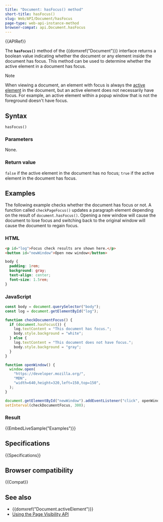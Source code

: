 ```yaml
---
title: "Document: hasFocus() method"
short-title: hasFocus()
slug: Web/API/Document/hasFocus
page-type: web-api-instance-method
browser-compat: api.Document.hasFocus
---
```


{{APIRef}}

The **`hasFocus()`** method of the {{domxref("Document")}} interface returns a boolean value indicating whether the document or any element inside the document has focus.
This method can be used to determine whether the active element in a document has focus.

> [!NOTE]
> When viewing a document, an element with focus is always the [active element](/en-US/docs/Web/API/Document/activeElement) in the document, but an active element does not necessarily have focus.
> For example, an active element within a popup window that is not the foreground doesn't have focus.

## Syntax

```js-nolint
hasFocus()
```

### Parameters

None.

### Return value

`false` if the active element in the document has no focus;
`true` if the active element in the document has focus.

## Examples

The following example checks whether the document has focus or not.
A function called `checkPageFocus()` updates a paragraph element depending on the result of `document.hasFocus()`.
Opening a new window will cause the document to lose focus and switching back to the original window will cause the document to regain focus.

### HTML

```html
<p id="log">Focus check results are shown here.</p>
<button id="newWindow">Open new window</button>
```

```css hidden
body {
  padding: 1rem;
  background: gray;
  text-align: center;
  font-size: 1.5rem;
}
```

### JavaScript

```js
const body = document.querySelector("body");
const log = document.getElementById("log");

function checkDocumentFocus() {
  if (document.hasFocus()) {
    log.textContent = "This document has focus.";
    body.style.background = "white";
  } else {
    log.textContent = "This document does not have focus.";
    body.style.background = "gray";
  }
}

function openWindow() {
  window.open(
    "https://developer.mozilla.org/",
    "MDN",
    "width=640,height=320,left=150,top=150",
  );
}

document.getElementById("newWindow").addEventListener("click", openWindow);
setInterval(checkDocumentFocus, 300);
```

### Result

{{EmbedLiveSample("Examples")}}

## Specifications

{{Specifications}}

## Browser compatibility

{{Compat}}

## See also

- {{domxref("Document.activeElement")}}
- [Using the Page Visibility API](/en-US/docs/Web/API/Page_Visibility_API)
